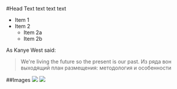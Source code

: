 #Head
Text text text text
* Item 1
* Item 2
  * Item 2a
  * Item 2b

As Kanye West said:

> We're living the future so
> the present is our past.
> Из ряда вон выходящий план размещения: методология и особенности
 
##Images
![](https://github.com/luschenko/fix_css1/blob/master/bcss21.png)
![](https://github.com/luschenko/fix_css1/blob/master/bcss23.png)
